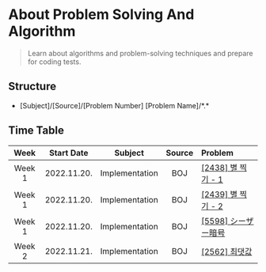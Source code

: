# About Problem Solving And Algorithm

> Learn about algorithms and problem-solving techniques and prepare for coding tests.

## Structure

- [Subject]/[Source]/[Problem Number] [Problem Name]/\*.\*

## Time Table

|  Week  | Start Date  |Subject|Source| Problem                                                 |
|:------:|:-----------:|:---:|:---:|:--------------------------------------------------------|
| Week 1 | 2022.11.20. |Implementation|BOJ| [[2438] 별 찍기 - 1](https://www.acmicpc.net/problem/2438) |
| Week 1 | 2022.11.20. |Implementation|BOJ| [[2439] 별 찍기 - 2](https://www.acmicpc.net/problem/2439) |
| Week 1 | 2022.11.20. |Implementation|BOJ| [[5598] シーザー暗号](https://www.acmicpc.net/problem/5598)   |
| Week 2 | 2022.11.21. |Implementation|BOJ| [[2562] 최댓값](https://www.acmicpc.net/problem/2562)   |